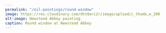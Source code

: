 ```yaml
---
permalink: "/oil-paintings/round-window"
image: https://res.cloudinary.com/dtn9ari2r/image/upload/c_thumb,w_200,g_face/v1533736875/oils/paint002.jpg
alt-image: Newstead Abbey painting
caption: Round window at Newstead Abbey
---
```



